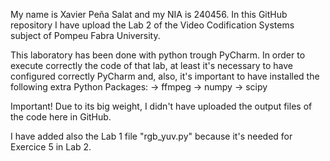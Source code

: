 My name is Xavier Peña Salat and my NIA is 240456. In this GitHub repository I have upload the Lab 2 of the Video Codification Systems subject of Pompeu Fabra University.

This laboratory has been done with python trough PyCharm. In order to execute correctly the code of that lab, at least it's necessary to have configured correctly PyCharm and, also, it's important to have installed the following extra Python Packages: -> ffmpeg -> numpy -> scipy

Important! Due to its big weight, I didn't have uploaded the output files of the code here in GitHub.

I have added also the Lab 1 file "rgb_yuv.py" because it's needed for Exercice 5 in Lab 2.
